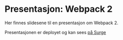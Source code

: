 # Presentasjon: Webpack 2
Her finnes slidesene til en presentasjon om Webpack 2.

Presentasjonen er deployet og kan sees [på Surge](./deployments.txt)
